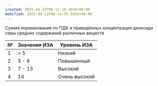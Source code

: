 ```yaml
---
created: 2025-04-23T08:12:18.1818+00:00
modified: 2025-04-23T08:14:55.5555+00:00
---
```


Сумма нормирования по ПДК и приведённых концентрации диоксида серы средних содержаний различных веществ

| №   | Значения ИЗА | Уровень ИЗА   |
| --- | ------------ | ------------- |
| 1   | > 5          | Низкий        |
| 2   | 5 - 6        | Повышенный    |
| 3   | 7 - 13       | Высокий       |
| 4   | 14           | Очень высокий |
